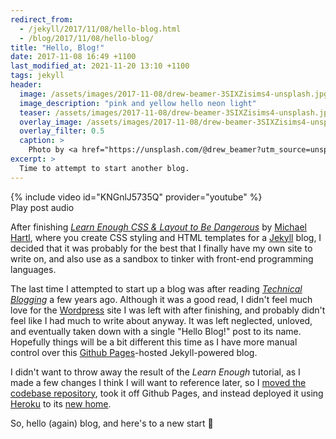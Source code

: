 ```yaml
---
redirect_from:
  - /jekyll/2017/11/08/hello-blog.html
  - /blog/2017/11/08/hello-blog/
title: "Hello, Blog!"
date: 2017-11-08 16:49 +1100
last_modified_at: 2021-11-20 13:10 +1100
tags: jekyll
header:
  image: /assets/images/2017-11-08/drew-beamer-3SIXZisims4-unsplash.jpg
  image_description: "pink and yellow hello neon light"
  teaser: /assets/images/2017-11-08/drew-beamer-3SIXZisims4-unsplash.jpg
  overlay_image: /assets/images/2017-11-08/drew-beamer-3SIXZisims4-unsplash.jpg
  overlay_filter: 0.5
  caption: >
    Photo by <a href="https://unsplash.com/@drew_beamer?utm_source=unsplash&utm_medium=referral&utm_content=creditCopyText">Drew Beamer</a> on <a href="https://unsplash.com/s/photos/hello?utm_source=unsplash&utm_medium=referral&utm_content=creditCopyText">Unsplash</a>
excerpt: >
  Time to attempt to start another blog.
---
```


<div class="post-audio">
  {% include video id="KNGnlJ5735Q" provider="youtube" %}
  <figcaption>
    Play post audio
  </figcaption>
</div>

After finishing [_Learn Enough CSS & Layout to Be Dangerous_][learn-enough-css]
by [Michael Hartl][mhartl], where you create CSS styling and HTML templates for
a [Jekyll][jekyll] blog, I decided that it was probably for the best that I
finally have my own site to write on, and also use as a sandbox to tinker
with front-end programming languages.

The last time I attempted to start up a blog was after reading
[_Technical Blogging_][technical-blogging] a few years ago. Although it was
a good read, I didn't feel much love for the [Wordpress][wordpress] site I was
left with after finishing, and probably didn't feel like I had much to write
about anyway. It was left neglected, unloved, and eventually taken down with a
single "Hello Blog!" post to its name. Hopefully things will be a bit different
this time as I have more manual control over this
[Github Pages][github-pages]-hosted Jekyll-powered blog.

I didn't want to throw away the result of the _Learn Enough_ tutorial,
as I made a few changes I think I will want to reference later, so I
[moved the codebase repository][learn-enough-css-repo], took it off
Github Pages, and instead deployed it using [Heroku][heroku] to its
[new home][learn-enough-css-heroku].

So, hello (again) blog, and here's to a new start :beers:

[github-pages]: https://pages.github.com/
[heroku]: https://www.heroku.com/
[jekyll]: https://github.com/jekyll/jekyll
[learn-enough-css]: https://www.learnenough.com/css-and-layout-tutorial
[learn-enough-css-repo]: https://github.com/paulfioravanti/learn_enough_css
[learn-enough-css-heroku]: http://learn-enough-css.herokuapp.com/
[mhartl]: https://twitter.com/mhartl
[technical-blogging]: https://pragprog.com/titles/actb2/
[wordpress]: https://wordpress.com/
